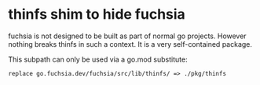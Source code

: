 # thinfs shim to hide fuchsia

fuchsia is not designed to be built as part of normal go projects. However nothing breaks thinfs in such a context. It is a very self-contained package.

This subpath can only be used via a go.mod substitute:
```
replace go.fuchsia.dev/fuchsia/src/lib/thinfs/ => ./pkg/thinfs
```